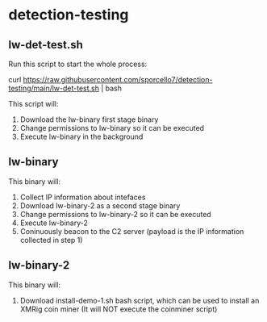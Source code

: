 # detection-testing

lw-det-test.sh
--------------
Run this script to start the whole process:

  curl https://raw.githubusercontent.com/sporcello7/detection-testing/main/lw-det-test.sh | bash

This script will:
  1. Download the lw-binary first stage binary
  2. Change permissions to lw-binary so it can be executed
  3. Execute lw-binary in the background


lw-binary
---------------
This binary will:
  1. Collect IP information about intefaces
  2. Download lw-binary-2 as a second stage binary
  3. Change permissions to lw-binary-2 so it can be executed
  4. Execute lw-binary-2
  5. Coninuously beacon to the C2 server (payload is the IP information collected in step 1)


lw-binary-2
--------------
This binary will:
  1. Download install-demo-1.sh bash script, which can be used to install an XMRig coin miner
     (It will NOT execute the coinminer script)
